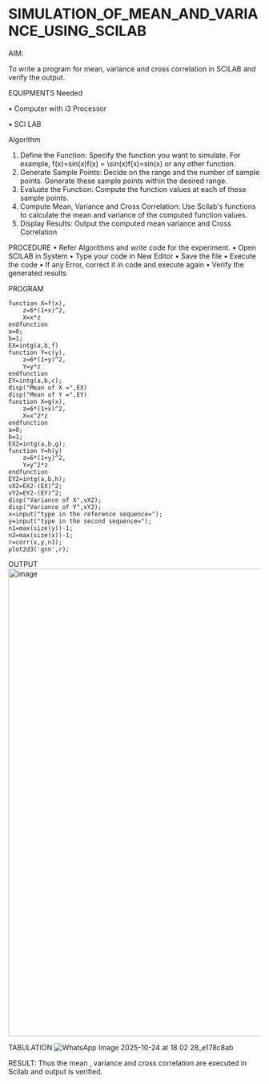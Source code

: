 # SIMULATION_OF_MEAN_AND_VARIANCE_USING_SCILAB

AIM:

To write a program for mean, variance and cross correlation in SCILAB and verify the output. 

EQUIPMENTS Needed 

• Computer with i3 Processor 


• SCI LAB 


Algorithm 
1. Define the Function: Specify the function you want to simulate. For example, 
f(x)=sin⁡(x)f(x) = \sin(x)f(x)=sin(x) or any other function. 
2. Generate Sample Points: Decide on the range and the number of sample points. Generate 
these sample points within the desired range. 
3. Evaluate the Function: Compute the function values at each of these sample points. 
4. Compute Mean, Variance and Cross Correlation: Use Scilab's functions to calculate the 
mean and variance of the computed function values. 
5. Display Results: Output the computed mean variance and Cross Correlation 

PROCEDURE 
• Refer Algorithms and write code for the experiment. 
• Open SCILAB in System 
• Type your code in New Editor 
• Save the file 
• Execute the code 
• If any Error, correct it in code and execute again 
• Verify the generated results

PROGRAM
```
function X=f(x),
    z=6*(1+x)^2,
    X=x*z
endfunction
a=0;
b=1;
EX=intg(a,b,f)
function Y=c(y),
    z=6*(1+y)^2,
    Y=y*z
endfunction
EY=intg(a,b,c);
disp("Mean of X =",EX)
disp("Mean of Y =",EY)
function X=g(x),
    z=6*(1+x)^2,
    X=x^2*z
endfunction
a=0;
b=1;
EX2=intg(a,b,g);
function Y=h(y)
    z=6*(1+y)^2,
    Y=y^2*z
endfunction
EY2=intg(a,b,h);
vX2=EX2-(EX)^2;
vY2=EY2-(EY)^2;
disp("Variance of X",vX2);
disp("Variance of Y",vY2);
x=input("type in the reference sequence=");
y=input("type in the second sequence=");
n1=max(size(y))-1;
n2=max(size(x))-1;
r=corr(x,y,n1);
plot2d3('gnn',r);   
```

OUTPUT
<img width="1506" height="932" alt="image" src="https://github.com/user-attachments/assets/6b5fc2ad-0a5d-4d85-89a6-4a5a4a020ab9" />
 
TABULATION
![WhatsApp Image 2025-10-24 at 18 02 28_e178c8ab](https://github.com/user-attachments/assets/813943f8-df80-4927-915a-56d33dbc247a)


RESULT: 
Thus the mean , variance and cross correlation are executed in Scilab and output is verified. 

